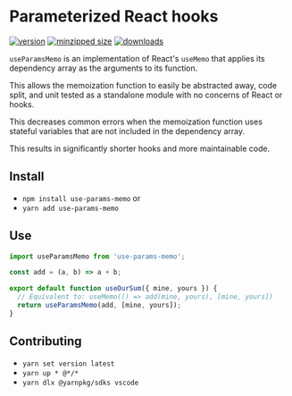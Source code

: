 # Parameterized React hooks

[![version](https://img.shields.io/npm/v/use-params-memo.svg)](https://www.npmjs.com/package/use-params-memo)
[![minzipped size](https://img.shields.io/bundlephobia/minzip/use-params-memo.svg)](https://www.npmjs.com/package/use-params-memo)
[![downloads](https://img.shields.io/npm/dt/use-params-memo.svg)](https://www.npmjs.com/package/use-params-memo)

`useParamsMemo` is an implementation of React's `useMemo` that applies its
dependency array as the arguments to its function.

This allows the memoization function to easily be abstracted away, code split,
and unit tested as a standalone module with no concerns of React or hooks.

This decreases common errors when the memoization function uses stateful
variables that are not included in the dependency array.

This results in significantly shorter hooks and more maintainable code.

## Install

- `npm install use-params-memo` or
- `yarn add use-params-memo`

## Use

```javascript
import useParamsMemo from 'use-params-memo';

const add = (a, b) => a + b;

export default function useOurSum({ mine, yours }) {
  // Equivalent to: useMemo(() => add(mine, yours), [mine, yours])
  return useParamsMemo(add, [mine, yours]);
}
```

## Contributing

- `yarn set version latest`
- `yarn up * @*/*`
- `yarn dlx @yarnpkg/sdks vscode`
